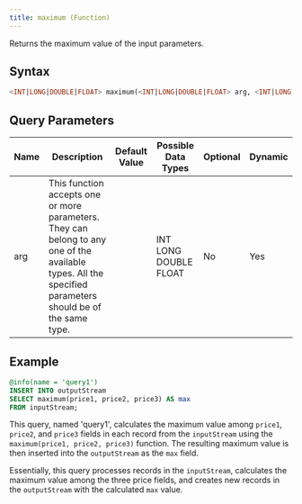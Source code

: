 ```yaml
---
title: maximum (Function)
---
```


Returns the maximum value of the input parameters.

## Syntax

```sql
<INT|LONG|DOUBLE|FLOAT> maximum(<INT|LONG|DOUBLE|FLOAT> arg, <INT|LONG|DOUBLE|FLOAT> ...)
```

## Query Parameters

| Name | Description   | Default Value | Possible Data Types   | Optional | Dynamic |
|------|----------------|------------|----------------|----------|---------|
| arg  | This function accepts one or more parameters. They can belong to any one of the available types. All the specified parameters should be of the same type. |          | INT LONG DOUBLE FLOAT | No       | Yes     |

## Example

```sql
@info(name = 'query1')
INSERT INTO outputStream
SELECT maximum(price1, price2, price3) AS max
FROM inputStream;
```

This query, named 'query1', calculates the maximum value among `price1`, `price2`, and `price3` fields in each record from the `inputStream` using the `maximum(price1, price2, price3)` function. The resulting maximum value is then inserted into the `outputStream` as the `max` field.

Essentially, this query processes records in the `inputStream`, calculates the maximum value among the three price fields, and creates new records in the `outputStream` with the calculated `max` value.
